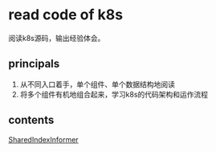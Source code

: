# read code of k8s

阅读k8s源码，输出经验体会。

## principals

1. 从不同入口着手，单个组件、单个数据结构地阅读
2. 将多个组件有机地组合起来，学习k8s的代码架构和运作流程

## contents

[SharedIndexInformer](./tools/cache/SharedIndexInformer/SharedIndexInformer.md)